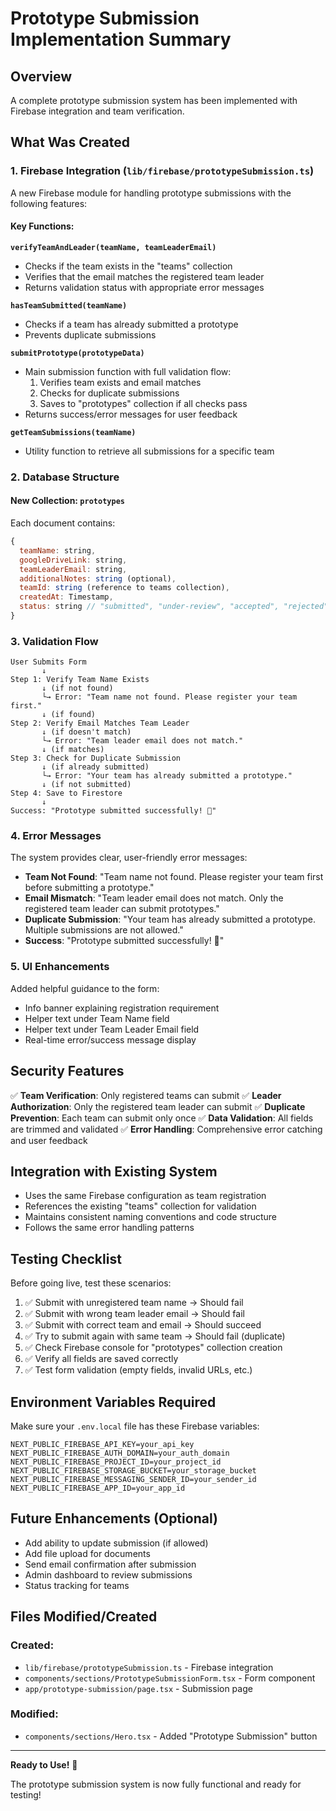 # Prototype Submission Implementation Summary

## Overview
A complete prototype submission system has been implemented with Firebase integration and team verification.

## What Was Created

### 1. Firebase Integration (`lib/firebase/prototypeSubmission.ts`)
A new Firebase module for handling prototype submissions with the following features:

#### Key Functions:

**`verifyTeamAndLeader(teamName, teamLeaderEmail)`**
- Checks if the team exists in the "teams" collection
- Verifies that the email matches the registered team leader
- Returns validation status with appropriate error messages

**`hasTeamSubmitted(teamName)`**
- Checks if a team has already submitted a prototype
- Prevents duplicate submissions

**`submitPrototype(prototypeData)`**
- Main submission function with full validation flow:
  1. Verifies team exists and email matches
  2. Checks for duplicate submissions
  3. Saves to "prototypes" collection if all checks pass
- Returns success/error messages for user feedback

**`getTeamSubmissions(teamName)`**
- Utility function to retrieve all submissions for a specific team

### 2. Database Structure

#### New Collection: `prototypes`
Each document contains:
```javascript
{
  teamName: string,
  googleDriveLink: string,
  teamLeaderEmail: string,
  additionalNotes: string (optional),
  teamId: string (reference to teams collection),
  createdAt: Timestamp,
  status: string // "submitted", "under-review", "accepted", "rejected"
}
```

### 3. Validation Flow

```
User Submits Form
       ↓
Step 1: Verify Team Name Exists
       ↓ (if not found)
       └→ Error: "Team name not found. Please register your team first."
       ↓ (if found)
Step 2: Verify Email Matches Team Leader
       ↓ (if doesn't match)
       └→ Error: "Team leader email does not match."
       ↓ (if matches)
Step 3: Check for Duplicate Submission
       ↓ (if already submitted)
       └→ Error: "Your team has already submitted a prototype."
       ↓ (if not submitted)
Step 4: Save to Firestore
       ↓
Success: "Prototype submitted successfully! 🎉"
```

### 4. Error Messages

The system provides clear, user-friendly error messages:

- **Team Not Found**: "Team name not found. Please register your team first before submitting a prototype."
- **Email Mismatch**: "Team leader email does not match. Only the registered team leader can submit prototypes."
- **Duplicate Submission**: "Your team has already submitted a prototype. Multiple submissions are not allowed."
- **Success**: "Prototype submitted successfully! 🎉"

### 5. UI Enhancements

Added helpful guidance to the form:
- Info banner explaining registration requirement
- Helper text under Team Name field
- Helper text under Team Leader Email field
- Real-time error/success message display

## Security Features

✅ **Team Verification**: Only registered teams can submit
✅ **Leader Authorization**: Only the registered team leader can submit
✅ **Duplicate Prevention**: Each team can submit only once
✅ **Data Validation**: All fields are trimmed and validated
✅ **Error Handling**: Comprehensive error catching and user feedback

## Integration with Existing System

- Uses the same Firebase configuration as team registration
- References the existing "teams" collection for validation
- Maintains consistent naming conventions and code structure
- Follows the same error handling patterns

## Testing Checklist

Before going live, test these scenarios:

1. ✅ Submit with unregistered team name → Should fail
2. ✅ Submit with wrong team leader email → Should fail
3. ✅ Submit with correct team and email → Should succeed
4. ✅ Try to submit again with same team → Should fail (duplicate)
5. ✅ Check Firebase console for "prototypes" collection creation
6. ✅ Verify all fields are saved correctly
7. ✅ Test form validation (empty fields, invalid URLs, etc.)

## Environment Variables Required

Make sure your `.env.local` file has these Firebase variables:
```
NEXT_PUBLIC_FIREBASE_API_KEY=your_api_key
NEXT_PUBLIC_FIREBASE_AUTH_DOMAIN=your_auth_domain
NEXT_PUBLIC_FIREBASE_PROJECT_ID=your_project_id
NEXT_PUBLIC_FIREBASE_STORAGE_BUCKET=your_storage_bucket
NEXT_PUBLIC_FIREBASE_MESSAGING_SENDER_ID=your_sender_id
NEXT_PUBLIC_FIREBASE_APP_ID=your_app_id
```

## Future Enhancements (Optional)

- Add ability to update submission (if allowed)
- Add file upload for documents
- Send email confirmation after submission
- Admin dashboard to review submissions
- Status tracking for teams

## Files Modified/Created

### Created:
- `lib/firebase/prototypeSubmission.ts` - Firebase integration
- `components/sections/PrototypeSubmissionForm.tsx` - Form component
- `app/prototype-submission/page.tsx` - Submission page

### Modified:
- `components/sections/Hero.tsx` - Added "Prototype Submission" button

---

**Ready to Use!** 🚀

The prototype submission system is now fully functional and ready for testing!

